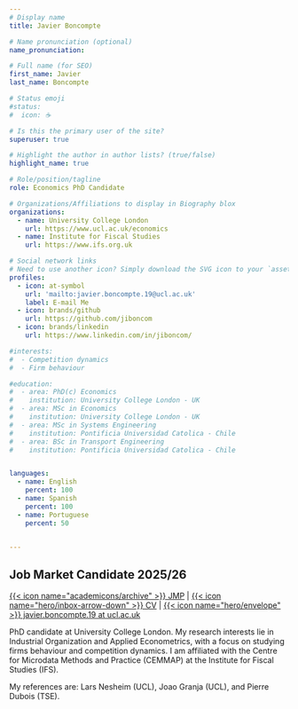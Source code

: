 ```yaml
---
# Display name
title: Javier Boncompte

# Name pronunciation (optional)
name_pronunciation: 

# Full name (for SEO)
first_name: Javier
last_name: Boncompte

# Status emoji
#status:
#  icon: ☕️

# Is this the primary user of the site?
superuser: true

# Highlight the author in author lists? (true/false)
highlight_name: true

# Role/position/tagline
role: Economics PhD Candidate

# Organizations/Affiliations to display in Biography blox
organizations:
  - name: University College London
    url: https://www.ucl.ac.uk/economics
  - name: Institute for Fiscal Studies
    url: https://www.ifs.org.uk

# Social network links
# Need to use another icon? Simply download the SVG icon to your `assets/media/icons/` folder.
profiles:
  - icon: at-symbol
    url: 'mailto:javier.boncompte.19@ucl.ac.uk'
    label: E-mail Me
  - icon: brands/github
    url: https://github.com/jiboncom
  - icon: brands/linkedin
    url: https://www.linkedin.com/in/jiboncom/

#interests:
#  - Competition dynamics
#  - Firm behaviour

#education:
#  - area: PhD(c) Economics 
#    institution: University College London - UK
#  - area: MSc in Economics
#    institution: University College London - UK
#  - area: MSc in Systems Engineering
#    institution: Pontificia Universidad Catolica - Chile
#  - area: BSc in Transport Engineering
#    institution: Pontificia Universidad Catolica - Chile


languages:
  - name: English
    percent: 100
  - name: Spanish
    percent: 100
  - name: Portuguese
    percent: 50


---
```


## Job Market Candidate 2025/26

[{{< icon name="academicons/archive" >}} JMP](https://jiboncom.github.io/uploads/boncompte-jmp.pdf)
| [{{< icon name="hero/inbox-arrow-down" >}} CV](https://jiboncom.github.io/uploads/Boncompte-resume.pdf) 
| [{{< icon name="hero/envelope" >}} javier.boncompte.19 at ucl.ac.uk](mailto:javier.boncompte.19@ucl.ac.uk) 

PhD candidate at University College London. My research interests lie in Industrial Organization and Applied Econometrics, with a focus on studying firms behaviour and competition dynamics. I am affiliated with the Centre for Microdata Methods and Practice (CEMMAP) at the Institute for Fiscal Studies (IFS).

My references are: Lars Nesheim (UCL), Joao Granja (UCL), and Pierre Dubois (TSE).